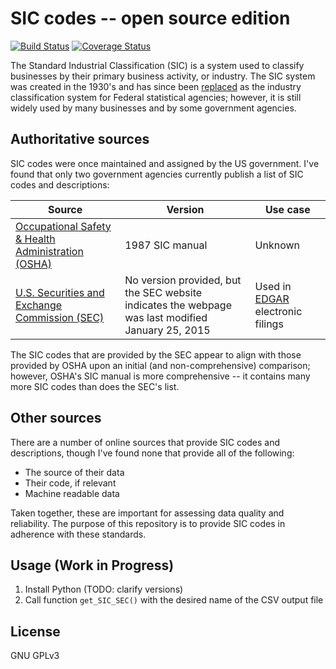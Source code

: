 # SIC codes -- open source edition

[![Build Status](https://travis-ci.org/rtlee9/SIC-list.svg?branch=master)](https://travis-ci.org/rtlee9/SIC-list)
[![Coverage Status](https://coveralls.io/repos/github/rtlee9/SIC-list/badge.svg?branch=)](https://coveralls.io/github/rtlee9/SIC-list?branch=)

The Standard Industrial Classification (SIC) is a system used to classify businesses by their primary business activity, or industry. The SIC system was created in the 1930's and has since been [replaced](https://www.census.gov/eos/www/naics/faqs/faqs.html#q8) as the industry classification system for Federal statistical agencies; however, it is still widely used by many businesses and by some government agencies.

## Authoritative sources

SIC codes were once maintained and assigned by the US government. I've found that only two government agencies currently publish a list of SIC codes and descriptions:

| Source | Version | Use case |
| ------ | ------- | -------- |
| [Occupational Safety & Health Administration (OSHA)](https://www.osha.gov/pls/imis/sic_manual.html) | 1987 SIC manual | Unknown |
| [U.S. Securities and Exchange Commission (SEC)](https://www.sec.gov/info/edgar/siccodes.htm) | No version provided, but the SEC website indicates the webpage was last modified January 25, 2015 | Used in [EDGAR](https://www.sec.gov/edgar/searchedgar/companysearch.html) electronic filings |

The SIC codes that are provided by the SEC appear to align with those provided by OSHA upon an initial (and non-comprehensive) comparison; however, OSHA's SIC manual is more comprehensive -- it contains many more SIC codes than does the SEC's list.

## Other sources

There are a number of online sources that provide SIC codes and descriptions, though I've found none that provide all of the following:
* The source of their data
* Their code, if relevant
* Machine readable data

Taken together, these are important for assessing data quality and reliability. The purpose of this repository is to provide SIC codes in adherence with these standards.

## Usage (Work in Progress)

1. Install Python (TODO: clarify versions)
1. Call function `get_SIC_SEC()` with the desired name of the CSV output file

## License
GNU GPLv3
